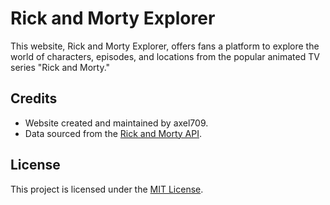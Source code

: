 # Rick and Morty Explorer

This website, Rick and Morty Explorer, offers fans a platform to explore the world of characters, episodes, and locations from the popular animated TV series "Rick and Morty."


## Credits

- Website created and maintained by axel709.
- Data sourced from the [Rick and Morty API](https://rickandmortyapi.com/).

## License

This project is licensed under the [MIT License](LICENSE).
